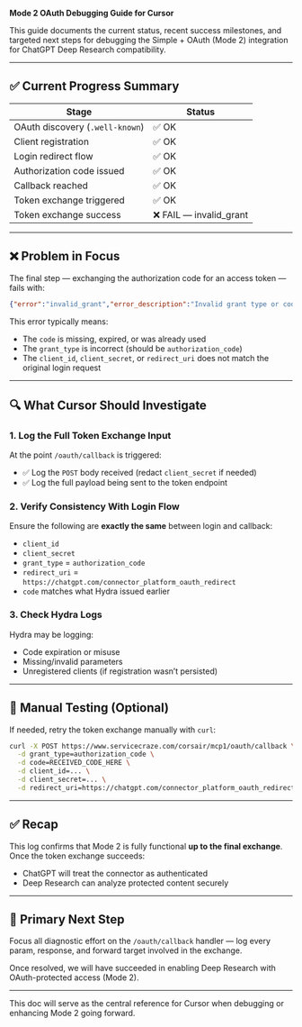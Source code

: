 **Mode 2 OAuth Debugging Guide for Cursor**

This guide documents the current status, recent success milestones, and targeted next steps for debugging the Simple + OAuth (Mode 2) integration for ChatGPT Deep Research compatibility.

---

## ✅ Current Progress Summary

| Stage                           | Status                  |
| ------------------------------- | ----------------------- |
| OAuth discovery (`.well-known`) | ✅ OK                    |
| Client registration             | ✅ OK                    |
| Login redirect flow             | ✅ OK                    |
| Authorization code issued       | ✅ OK                    |
| Callback reached                | ✅ OK                    |
| Token exchange triggered        | ✅ OK                    |
| Token exchange success          | ❌ FAIL — invalid\_grant |

---

## ❌ Problem in Focus

The final step — exchanging the authorization code for an access token — fails with:

```json
{"error":"invalid_grant","error_description":"Invalid grant type or code"}
```

This error typically means:

* The `code` is missing, expired, or was already used
* The `grant_type` is incorrect (should be `authorization_code`)
* The `client_id`, `client_secret`, or `redirect_uri` does not match the original login request

---

## 🔍 What Cursor Should Investigate

### 1. Log the Full Token Exchange Input

At the point `/oauth/callback` is triggered:

* ✅ Log the `POST` body received (redact `client_secret` if needed)
* ✅ Log the full payload being sent to the token endpoint

### 2. Verify Consistency With Login Flow

Ensure the following are **exactly the same** between login and callback:

* `client_id`
* `client_secret`
* `grant_type` = `authorization_code`
* `redirect_uri` = `https://chatgpt.com/connector_platform_oauth_redirect`
* `code` matches what Hydra issued earlier

### 3. Check Hydra Logs

Hydra may be logging:

* Code expiration or misuse
* Missing/invalid parameters
* Unregistered clients (if registration wasn’t persisted)

---

## 🧪 Manual Testing (Optional)

If needed, retry the token exchange manually with `curl`:

```bash
curl -X POST https://www.servicecraze.com/corsair/mcp1/oauth/callback \
  -d grant_type=authorization_code \
  -d code=RECEIVED_CODE_HERE \
  -d client_id=... \
  -d client_secret=... \
  -d redirect_uri=https://chatgpt.com/connector_platform_oauth_redirect
```

---

## ✅ Recap

This log confirms that Mode 2 is fully functional **up to the final exchange**. Once the token exchange succeeds:

* ChatGPT will treat the connector as authenticated
* Deep Research can analyze protected content securely

---

## 🎯 Primary Next Step

Focus all diagnostic effort on the `/oauth/callback` handler — log every param, response, and forward target involved in the exchange.

Once resolved, we will have succeeded in enabling Deep Research with OAuth-protected access (Mode 2).

---

This doc will serve as the central reference for Cursor when debugging or enhancing Mode 2 going forward.

